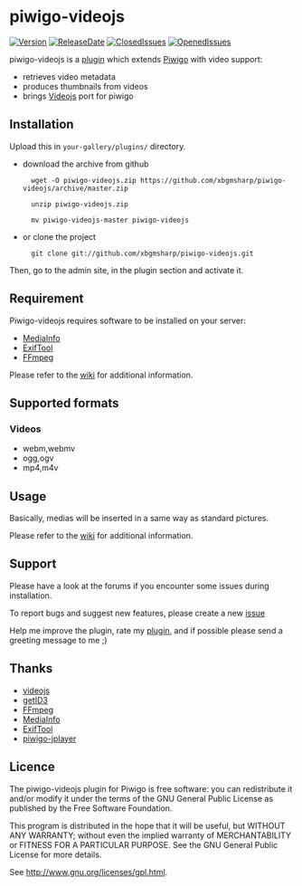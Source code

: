 piwigo-videojs
==============

[![Version](https://img.shields.io/github/release/Piwigo/piwigo-videojs.svg)](https://piwigo.org/ext/index.php?eid=610)
[![ReleaseDate](https://img.shields.io/github/release-date/Piwigo/piwigo-videojs.svg?color=screen)](https://piwigo.org/ext/index.php?eid=610)
[![ClosedIssues](https://img.shields.io/github/issues-closed-raw/Piwigo/piwigo-videojs.svg?color=success)](https://github.com/Piwigo/piwigo-videojs/issues?utf8=✓&q=is%3Aissue+is%3Aclosed)
[![OpenedIssues](https://img.shields.io/github/issues-raw/Piwigo/piwigo-videojs.svg?style=flat)](https://github.com/Piwigo/piwigo-videojs/issues)

piwigo-videojs is a [plugin](http://piwigo.org/ext/extension_view.php?eid=610) which extends [Piwigo](http://piwigo.org) with video support:
* retrieves video metadata
* produces thumbnails from videos
* brings [Videojs](http://videojs.com/) port for piwigo


Installation
-----

Upload this in ``your-gallery/plugins/`` directory.

* download the archive from github

        wget -O piwigo-videojs.zip https://github.com/xbgmsharp/piwigo-videojs/archive/master.zip

        unzip piwigo-videojs.zip
        
        mv piwigo-videojs-master piwigo-videojs

* or clone the project 

        git clone git://github.com/xbgmsharp/piwigo-videojs.git

Then, go to the admin site, in the plugin section and activate it.

Requirement
-----

Piwigo-videojs requires software to be installed on your server:

* [MediaInfo](http://mediaarea.net/en/MediaInfo)
* [ExifTool](https://exiftool.org)
* [FFmpeg](http://www.ffmpeg.org)

Please refer to the [wiki](https://github.com/xbgmsharp/piwigo-videojs/wiki/How-to-add-videos#step-2-install) for additional information.

Supported formats
-----

### Videos ###

* webm,webmv
* ogg,ogv
* mp4,m4v

Usage
-----

Basically, medias will be inserted in a same way as standard pictures.

Please refer to the [wiki](https://github.com/xbgmsharp/piwigo-videojs/wiki) for additional information.

Support
-----
Please have a look at the forums if you encounter some issues during installation.

To report bugs and suggest new features, please create a new [issue](https://github.com/xbgmsharp/piwigo-videojs/issues)

Help me improve the plugin, rate my [plugin](http://piwigo.org/ext/extension_view.php?eid=610), and if possible please send a greeting message to me ;)

Thanks
-----

* [videojs](http://videojs.com/)
* [getID3](http://getid3.sourceforge.net/)
* [FFmpeg](http://www.ffmpeg.org/)
* [MediaInfo](http://mediaarea.net/en/MediaInfo)
* [ExifTool](https://exiftool.org)
* [piwigo-jplayer](https://github.com/d-matt/piwigo-jplayer)

Licence
-------
The piwigo-videojs plugin for Piwigo is free software:  you can redistribute it
and/or  modify  it under  the  terms  of the  GNU  General  Public License  as
published by the Free Software Foundation.

This program  is distributed in the hope  that it will be  useful, but WITHOUT
ANY WARRANTY; without even the  implied warranty of MERCHANTABILITY or FITNESS
FOR A PARTICULAR PURPOSE. See the GNU General Public License for more details.

See <http://www.gnu.org/licenses/gpl.html>.

